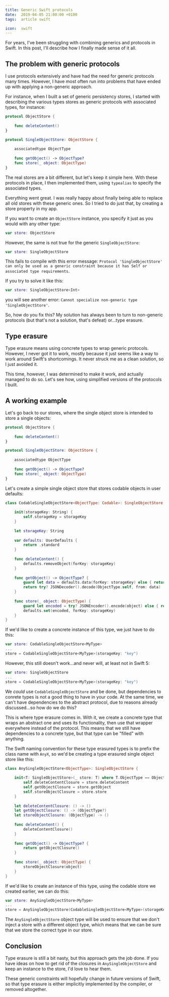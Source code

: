 ```yaml
---
title: Generic Swift protocols
date:  2019-04-05 21:00:00 +0100
tags:  article swift

icon:  swift
---
```


For years, I've been struggling with combining generics and protocols in Swift. In this post, I'll describe how I finally made sense of it all.


## The problem with generic protocols

I use protocols extensively and have had the need for generic protocols many times. However, I have most often run into problems that have ended up with applying a non-generic approach.

For instance, when I built a set of generic persistency stores, I started with describing the various types stores as generic protocols with associated types, for instance:

```swift
protocol ObjectStore {
    
    func deleteContent()
}

protocol SingleObjectStore: ObjectStore {
    
    associatedtype ObjectType
    
    func getObject() -> ObjectType?
    func store(_ object: ObjectType)
}
```

The real stores are a bit different, but let's keep it simple here. With these protocols in place, I then implemented them, using `typealias` to specify the associated types.

Everything went great. I was really happy about finally being able to replace all old stores with these generic ones. So I tried to do just that, by creating a store property in my app.

If you want to create an `ObjectStore` instance, you specify it just as you would with any other type:

```swift
var store: ObjectStore
```

However, the same is not true for the generic `SingleObjectStore`:

```swift
var store: SingleObjectStore
```

This fails to compile with this error message: `Protocol 'SingleObjectStore' can only be used as a generic constraint because it has Self or associated type requirements`.

If you try to solve it like this:

```swift
var store: SingleObjectStore<Int>
```

you will see another error: `Cannot specialize non-generic type 'SingleObjectStore'`.

So, how do you fix this? My solution has always been to turn to non-generic protocols (but that's not a solution, that's defeat) or...type erasure.


## Type erasure

Type erasure means using concrete types to wrap generic protocols. However, I never got it to work, mostly because it just seems like a way to work around Swift's shortcomings. It never struck me as a clean solution, so I just avoided it.

This time, however, I was determined to make it work, and actually managed to do so. Let's see how, using simplified versions of the protocols I built.


## A working example

Let's go back to our stores, where the single object store is intended to store a single objects:

```swift
protocol ObjectStore {
    
    func deleteContent()
}

protocol SingleObjectStore: ObjectStore {
    
    associatedtype ObjectType
    
    func getObject() -> ObjectType?
    func store(_ object: ObjectType)
}
```

Let's create a simple single object store that stores codable objects in user defaults:

```swift
class CodableSingleObjectStore<ObjectType: Codable>: SingleObjectStore {
    
    init(storageKey: String) {
        self.storageKey = storageKey
    }
    
    let storageKey: String
    
    var defaults: UserDefaults {
        return .standard
    }
    
    func deleteContent() {
        defaults.removeObject(forKey: storageKey)
    }
    
    func getObject() -> ObjectType? {
        guard let data = defaults.data(forKey: storageKey) else { return nil }
        return try? JSONDecoder().decode(ObjectType.self, from: data)
    }
    
    func store(_ object: ObjectType) {
        guard let encoded = try? JSONEncoder().encode(object) else { return }
        defaults.set(encoded, forKey: storageKey)
    }
}
```

If we'd like to create a concrete instance of this type, we just have to do this:

```swift
var store: CodableSingleObjectStore<MyType>
...
store = CodableSingleObjectStore<MyType>(storageKey: "key")
```

However, this still doesn't work...and never will, at least not in Swift 5:

```swift
var store: SingleObjectStore
...
store = CodableSingleObjectStore<MyType>(storageKey: "key")
```

We *could* use `CodableSingleObjectStore` and be done, but dependencies to conrete types is not a good thing to have in your code. At the same time, we can't have dependencies to the abstract protocol, due to reasons already discussed...so how do we do this?

This is where type erasure comes in. With it, we create a concrete type that wraps an abstract one and uses its functionality, then use that wrapper everywhere instead of the protocol. This means that we still have dependencies to a concrete type, but that type can be "filled" with anything.

The Swift naming convention for these type erasured types is to prefix the class name with `AnyX`, so we'd be creating a type erasured single object store like this:

```swift
class AnySingleObjectStore<ObjectType>: SingleObjectStore {
    
    init<T: SingleObjectStore>(_ store: T) where T.ObjectType == ObjectType {
        self.deleteContentClosure = store.deleteContent
        self.getObjectClosure = store.getObject
        self.storeObjectClosure = store.store
    }
    
    let deleteContentClosure: () -> ()
    let getObjectClosure: () -> (ObjectType?)
    let storeObjectClosure: (ObjectType) -> ()
    
    func deleteContent() {
        deleteContentClosure()
    }
    
    func getObject() -> ObjectType? {
        return getObjectClosure()
    }
    
    func store(_ object: ObjectType) {
        storeObjectClosure(object)
    }
}
```

If we'd like to create an instance of this type, using the codable store we created earlier, we can do this:

```swift
var store: AnySingleObjectStore<MyType>
...
store = AnySingleObjectStore(CodableSingleObjectStore<MyType>(storageKey: "key"))
```

The `AnySingleObjectStore` object type will be used to ensure that we don't inject a store with a different object type, which means that we can be sure that we store the correct type in our store.


## Conclusion

Type erasure is still a bit nasty, but this approach gets the job done. If you have ideas on how to get rid of the closures in `AnySingleObjectStore` and keep an instance to the store, I'd love to hear them.

These generic constraints will hopefully change in future versions of Swift, so that type erasure is either implicitly implemented by the compiler, or removed altogether.